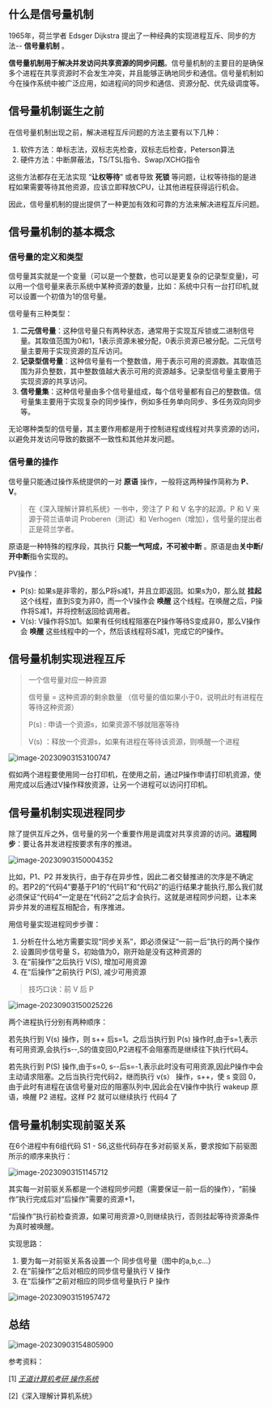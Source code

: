 ## 什么是信号量机制

1965年，荷兰学者 Edsger Dijkstra 提出了一种经典的实现进程互斥、同步的方法-- **信号量机制** 。

**信号量机制用于解决并发访问共享资源的同步问题**。信号量机制的主要目的是确保多个进程在共享资源时不会发生冲突，并且能够正确地同步和通信。信号量机制如今在操作系统中被广泛应用，如进程间的同步和通信、资源分配、优先级调度等。

## 信号量机制诞生之前

在信号量机制出现之前，解决进程互斥问题的方法主要有以下几种：

1. 软件方法：单标志法，双标志先检查，双标志后检查，Peterson算法
2. 硬件方法：中断屏蔽法，TS/TSL指令、Swap/XCHG指令

这些方法都存在无法实现 “**让权等待**” 或者导致 **死锁** 等问题，让权等待指的是进程如果需要等待其他资源，应该立即释放CPU，让其他进程获得运行机会。

因此，信号量机制的提出提供了一种更加有效和可靠的方法来解决进程互斥问题。

## 信号量机制的基本概念

### 信号量的定义和类型

信号量其实就是一个变量（可以是一个整数，也可以是更复杂的记录型变量)，可以用一个信号量来表示系统中某种资源的数量，比如：系统中只有一台打印机,就可以设置一个初值为1的信号量。

信号量有三种类型：

1. **二元信号量**：这种信号量只有两种状态，通常用于实现互斥锁或二进制信号量。其取值范围为0和1，1表示资源未被分配，0表示资源已被分配。二元信号量主要用于实现资源的互斥访问。
2. **记录型信号量**：这种信号量有一个整数值，用于表示可用的资源数。其取值范围为非负整数，其中整数值越大表示可用的资源越多。记录型信号量主要用于实现资源的共享访问。
3. **信号量集**：这种信号量由多个信号量组成，每个信号量都有自己的整数值。信号量集主要用于实现复杂的同步操作，例如多任务单向同步、多任务双向同步等。

无论哪种类型的信号量，其主要作用都是用于控制进程或线程对共享资源的访问，以避免并发访问导致的数据不一致性和其他并发问题。

### 信号量的操作

信号量只能通过操作系统提供的一对 **原语** 操作，一般将这两种操作简称为 **P**、**V**。

> 在《深入理解计算机系统》一书中，旁注了 P 和 V 名字的起源。P 和 V 来源于荷兰语单词 Proberen（测试）和 Verhogen（增加），信号量的提出者正是荷兰学者。

原语是一种特殊的程序段，其执行 **只能一气呵成，不可被中断** 。原语是由**关中断/开中断**指令实现的。

PV操作：

- P(s): 如果s是非零的，那么P将s减1，并且立即返回。如果s为0，那么就 **挂起** 这个线程，直到S变为非0，而一个V操作会 **唤醒** 这个线程。在唤醒之后，P操作将S减1，并将控制返回给调用者。
- V(s): V操作将S加1。如果有任何线程阻塞在P操作等待S变成非0，那么V操作会 **唤醒** 这些线程中的一个，然后该线程将S减1，完成它的P操作。



## 信号量机制实现进程互斥

> 一个信号量对应一种资源
>
> 信号量 = 这种资源的剩余数量 （信号量的值如果小于0，说明此时有进程在等待这种资源）
>
> P(s) : 申请一个资源s，如果资源不够就阻塞等待
>
> V(s) ：释放一个资源s，如果有进程在等待该资源，则唤醒一个进程

![image-20230903153100747](assets/semaphore/image-20230903153100747.png)

假如两个进程要使用同一台打印机，在使用之前，通过P操作申请打印机资源，使用完成以后通过V操作释放资源，让另一个进程可以访问打印机。

## 信号量机制实现进程同步

除了提供互斥之外，信号量的另一个重要作用是调度对共享资源的访问。**进程同步**：要让各并发进程按要求有序的推进。

![image-20230903150004352](assets/semaphore/image-20230903150004352.png)

比如，P1、P2 并发执行，由于存在异步性，因此二者交替推进的次序是不确定的。若P2的“代码4”要基于P1的“代码1”和“代码2”的运行结果才能执行,那么我们就必须保证“代码4”一定是在“代码2”之后才会执行。这就是进程同步问题，让本来异步并发的进程互相配合，有序推进。

用信号量实现进程同步步骤：

1. 分析在什么地方需要实现“同步关系”，即必须保证“一前一后”执行的两个操作
2. 设置同步信号量 S，初始值为0，刚开始是没有这种资源的
3. 在“前操作”之后执行 V(S), 增加可用资源
4. 在“后操作”之前执行 P(S), 减少可用资源

> 技巧口诀：前 V 后 P

![image-20230903150025226](assets/semaphore/image-20230903150025226.png)

两个进程执行分别有两种顺序：

若先执行到 V(s) 操作，则 s++ 后s=1。之后当执行到 P(s) 操作时,由于s=1,表示有可用资源,会执行s--,S的值变回0,P2进程不会阻塞而是继续往下执行代码4。

若先执行到 P(S) 操作,由于s=0, s--后s=-1,表示此时没有可用资源,因此P操作中会主动请求阻塞。之后当执行完代码2，继而执行 v(s） 操作，s++，使 s 变回 0，由于此时有进程在该信号量对应的阻塞队列中,因此会在V操作中执行 wakeup 原语，唤醒 P2 进程。这样 P2 就可以继续执行 代码4 了

## 信号量机制实现前驱关系

在6个进程中有6组代码 S1 - S6,这些代码存在多对前驱关系，要求按如下前驱图所示的顺序来执行：



![image-20230903151145712](assets/semaphore/image-20230903151145712.png)

其实每一对前驱关系都是一个进程同步问题（需要保证一前一后的操作），“前操作”执行完成后对“后操作”需要的资源+1，

“后操作”执行前检查资源，如果可用资源>0,则继续执行，否则挂起等待资源条件为真时被唤醒。

实现思路：

1. 要为每一对前驱关系各设置一个 同步信号量（图中的a,b,c...）
2. 在“前操作”之后对相应的同步信号量执行 V 操作
3. 在“后操作”之前对相应的同步信号量执行 P 操作

![image-20230903151957472](assets/semaphore/image-20230903151957472.png)

## 总结

![image-20230903154805900](assets/semaphore/image-20230903154805900.png)

参考资料：

[1] *[王道计算机考研 操作系统](https://www.bilibili.com/video/BV1YE411D7nH?p=23&vd_source=9673597c3ab5b03cf9994776ea4b5fc2)*

[2]《深入理解计算机系统》